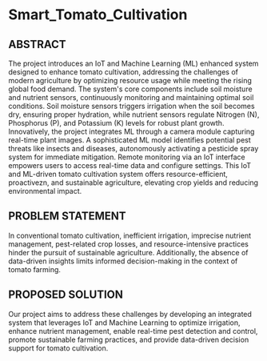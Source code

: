# Smart_Tomato_Cultivation

## ABSTRACT

The project introduces an IoT and Machine Learning (ML) enhanced system designed to  enhance tomato cultivation, addressing the challenges of modern agriculture by optimizing resource usage while meeting the rising global food demand. The system's core components include soil moisture and nutrient sensors, continuously monitoring and maintaining optimal soil conditions. Soil moisture sensors triggers irrigation when the soil becomes dry, ensuring proper hydration, while nutrient sensors regulate Nitrogen (N), Phosphorus (P), and Potassium (K) levels for robust plant growth. Innovatively, the project integrates ML through a camera module capturing real-time plant images. A sophisticated ML model identifies potential pest threats like insects and diseases, autonomously activating a pesticide spray system for immediate mitigation. Remote monitoring via an IoT interface empowers users to access real-time data and configure settings. This IoT and ML-driven tomato cultivation system offers resource-efficient, proactivezn, and  sustainable agriculture, elevating crop yields and reducing environmental impact.

## PROBLEM STATEMENT 

In conventional tomato cultivation, inefficient irrigation, imprecise nutrient management, pest-related crop losses, and resource-intensive practices hinder the pursuit of sustainable agriculture. Additionally, the absence of data-driven insights limits informed decision-making in the context of tomato farming.

## PROPOSED SOLUTION

Our project aims to address these challenges by developing an integrated system that leverages IoT and Machine Learning to optimize irrigation, enhance nutrient management, enable real-time pest detection and control, promote sustainable farming practices, and provide data-driven decision support for tomato cultivation.



